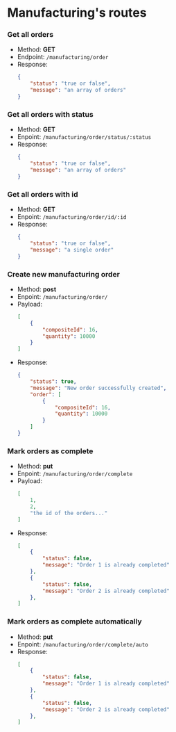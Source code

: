 # Manufacturing's routes

### Get all orders
- Method: **GET**
- Endpoint: `/manufacturing/order`
- Response:
    ```JSON
    {
        "status": "true or false",
        "message": "an array of orders"
    }
    ```

### Get all orders with status
- Method: **GET**
- Enpoint: `/manufacturing/order/status/:status`
- Response:
    ```JSON
    {
        "status": "true or false",
        "message": "an array of orders"
    }
    ```

### Get all orders with id
- Method: **GET**
- Enpoint: `/manufacturing/order/id/:id`
- Response:
    ```JSON
    {
        "status": "true or false",
        "message": "a single order"
    }
    ```

### Create new manufacturing order
- Method: **post**
- Enpoint: `/manufacturing/order/`
- Payload:
    ```JSON
    [
        {
            "compositeId": 16,
            "quantity": 10000
        }
    ]
    ```
- Response:
    ```JSON
    {
        "status": true,
        "message": "New order successfully created",
        "order": [
            {
                "compositeId": 16,
                "quantity": 10000
            }
        ]
    }
    ```

### Mark orders as complete
- Method: **put**
- Enpoint: `/manufacturing/order/complete`
- Payload:
    ```JSON
    [
        1,
        2,
        "the id of the orders..."
    ]
    ```
- Response:
    ```JSON
    [
        {
            "status": false,
            "message": "Order 1 is already completed"
        },
        {
            "status": false,
            "message": "Order 2 is already completed"
        },
    ]
    ```

### Mark orders as complete automatically
- Method: **put**
- Enpoint: `/manufacturing/order/complete/auto`
- Response:
    ```JSON
    [
        {
            "status": false,
            "message": "Order 1 is already completed"
        },
        {
            "status": false,
            "message": "Order 2 is already completed"
        },
    ]
    ```